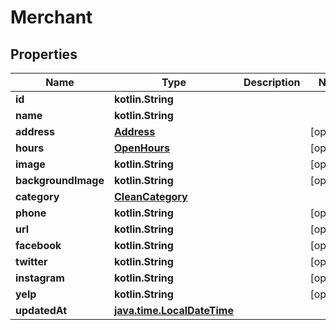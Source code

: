 
# Merchant

## Properties
Name | Type | Description | Notes
------------ | ------------- | ------------- | -------------
**id** | **kotlin.String** |  | 
**name** | **kotlin.String** |  | 
**address** | [**Address**](Address.md) |  |  [optional]
**hours** | [**OpenHours**](OpenHours.md) |  |  [optional]
**image** | **kotlin.String** |  |  [optional]
**backgroundImage** | **kotlin.String** |  |  [optional]
**category** | [**CleanCategory**](CleanCategory.md) |  | 
**phone** | **kotlin.String** |  |  [optional]
**url** | **kotlin.String** |  |  [optional]
**facebook** | **kotlin.String** |  |  [optional]
**twitter** | **kotlin.String** |  |  [optional]
**instagram** | **kotlin.String** |  |  [optional]
**yelp** | **kotlin.String** |  |  [optional]
**updatedAt** | [**java.time.LocalDateTime**](java.time.LocalDateTime.md) |  | 



